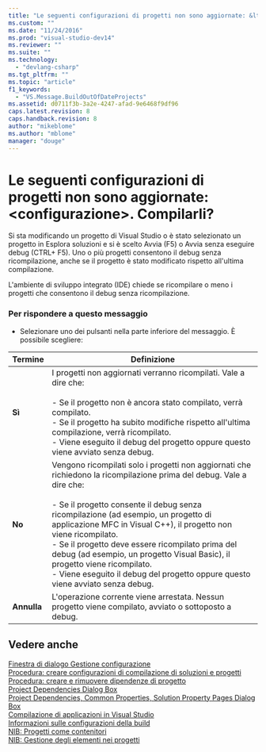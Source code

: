 ```yaml
---
title: "Le seguenti configurazioni di progetti non sono aggiornate: &lt;configurazione&gt;. Compilarli? | Microsoft Docs"
ms.custom: ""
ms.date: "11/24/2016"
ms.prod: "visual-studio-dev14"
ms.reviewer: ""
ms.suite: ""
ms.technology: 
  - "devlang-csharp"
ms.tgt_pltfrm: ""
ms.topic: "article"
f1_keywords: 
  - "VS.Message.BuildOutOfDateProjects"
ms.assetid: d0711f3b-3a2e-4247-afad-9e6468f9df96
caps.latest.revision: 8
caps.handback.revision: 8
author: "mikeblome"
ms.author: "mblome"
manager: "douge"
---
```

# Le seguenti configurazioni di progetti non sono aggiornate: &lt;configurazione&gt;. Compilarli?
Si sta modificando un progetto di Visual Studio o è stato selezionato un progetto in Esplora soluzioni e si è scelto Avvia \(F5\) o Avvia senza eseguire debug \(CTRL\+ F5\). Uno o più progetti consentono il debug senza ricompilazione, anche se il progetto è stato modificato rispetto all'ultima compilazione.  
  
 L'ambiente di sviluppo integrato \(IDE\) chiede se ricompilare o meno i progetti che consentono il debug senza ricompilazione.  
  
### Per rispondere a questo messaggio  
  
-   Selezionare uno dei pulsanti nella parte inferiore del messaggio. È possibile scegliere:  
  
|Termine|Definizione|  
|-------------|-----------------|  
|**Sì**|I progetti non aggiornati verranno ricompilati. Vale a dire che:<br /><br /> -   Se il progetto non è ancora stato compilato, verrà compilato.<br />-   Se il progetto ha subito modifiche rispetto all'ultima compilazione, verrà ricompilato.<br />-   Viene eseguito il debug del progetto oppure questo viene avviato senza debug.|  
|**No**|Vengono ricompilati solo i progetti non aggiornati che richiedono la ricompilazione prima del debug. Vale a dire che:<br /><br /> -   Se il progetto consente il debug senza ricompilazione \(ad esempio, un progetto di applicazione MFC in Visual C\+\+\), il progetto non viene ricompilato.<br />-   Se il progetto deve essere ricompilato prima del debug \(ad esempio, un progetto Visual Basic\), il progetto viene ricompilato.<br />-   Viene eseguito il debug del progetto oppure questo viene avviato senza debug.|  
|**Annulla**|L'operazione corrente viene arrestata. Nessun progetto viene compilato, avviato o sottoposto a debug.|  
  
## Vedere anche  
 [Finestra di dialogo Gestione configurazione](http://msdn.microsoft.com/it-it/fa182dca-282e-4ae5-bf37-e155344ca18b)   
 [Procedura: creare configurazioni di compilazione di soluzioni e progetti](../Topic/How%20to:%20Create%20Solution%20and%20Project%20Build%20Configurations.md)   
 [Procedura: creare e rimuovere dipendenze di progetto](../Topic/How%20to:%20Create%20and%20Remove%20Project%20Dependencies.md)   
 [Project Dependencies Dialog Box](http://msdn.microsoft.com/it-it/d66e48c3-3722-40dd-99b4-53d93cac128e)   
 [Project Dependencies, Common Properties, Solution Property Pages Dialog Box](http://msdn.microsoft.com/it-it/2ba638fc-719c-4a79-b166-3455a4374e31)   
 [Compilazione di applicazioni in Visual Studio](../ide/compiling-and-building-in-visual-studio.md)   
 [Informazioni sulle configurazioni della build](../ide/understanding-build-configurations.md)   
 [NIB: Progetti come contenitori](http://msdn.microsoft.com/it-it/87d40f63-f487-4767-8963-64beec27ba1b)   
 [NIB: Gestione degli elementi nei progetti](http://msdn.microsoft.com/it-it/762e606b-7f44-4b66-97a1-e30a703654a0)